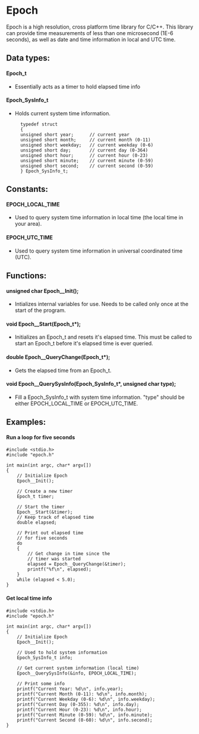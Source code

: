 # Epoch

Epoch is a high resolution, cross platform time library for C/C++.
This library can provide time measurements of less than one microsecond (1E-6 seconds),
as well as date and time information in local and UTC time.





## Data types:



#### Epoch_t

- Essentially acts as a timer to hold elapsed time info


#### Epoch_SysInfo_t

- Holds current system time information.

	    typedef struct
	    {
		unsigned short year;      // current year
		unsigned short month;     // current month (0-11)
		unsigned short weekday;   // current weekday (0-6)
		unsigned short day;       // current day (0-364)
		unsigned short hour;      // current hour (0-23)
		unsigned short minute;    // current minute (0-59)
		unsigned short second;    // current second (0-59)
	    } Epoch_SysInfo_t;
    



## Constants:


#### EPOCH_LOCAL_TIME

- Used to query system time information in local time (the local time in your area).


#### EPOCH_UTC_TIME

- Used to query system time information in universal coordinated time (UTC).




## Functions:


#### unsigned char Epoch__Init();
- Intializes internal variables for use. Needs to be called only once at the start of the program.

  
#### void Epoch__Start(Epoch_t*);
- Initializes an Epoch_t and resets it's elapsed time. This must be called to start an Epoch_t before it's elapsed time is ever queried.


#### double Epoch__QueryChange(Epoch_t*);
- Gets the elapsed time from an Epoch_t.

  
#### void Epoch__QuerySysInfo(Epoch_SysInfo_t*, unsigned char type);
- Fill a Epoch_SysInfo_t with system time information. "type" should be either EPOCH_LOCAL_TIME or EPOCH_UTC_TIME.


## Examples:

#### Run a loop for five seconds


	#include <stdio.h>
	#include "epoch.h"
	
	int main(int argc, char* argv[])
	{
	    // Initialize Epoch
	    Epoch__Init();
	
	    // Create a new timer
	    Epoch_t timer;
	
	    // Start the timer
	    Epoch__Start(&timer);
	    // Keep track of elapsed time
	    double elapsed;
	
	    // Print out elapsed time
	    // for five seconds
	    do
	    {
	        // Get change in time since the
	        // timer was started
	        elapsed = Epoch__QueryChange(&timer);
	        printf("%f\n", elapsed);
	    }
	    while (elapsed < 5.0);
	}

#### Get local time info

	#include <stdio.h>
	#include "epoch.h"
	
	int main(int argc, char* argv[])
	{
	    // Initialize Epoch
	    Epoch__Init();
	
	    // Used to hold system information
	    Epoch_SysInfo_t info;
	
	    // Get current system information (local time)
	    Epoch__QuerySysInfo(&info, EPOCH_LOCAL_TIME);
	
	    // Print some info
	    printf("Current Year: %d\n", info.year);
	    printf("Current Month (0-11): %d\n", info.month);
	    printf("Current Weekday (0-6): %d\n", info.weekday);
	    printf("Current Day (0-355): %d\n", info.day);
	    printf("Current Hour (0-23): %d\n", info.hour);
	    printf("Current Minute (0-59): %d\n", info.minute);
	    printf("Current Second (0-60): %d\n", info.second);
	}
